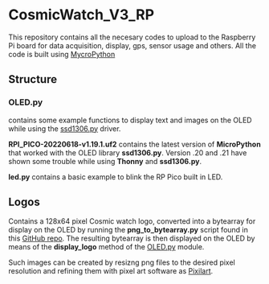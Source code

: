 # CosmicWatch_V3_RP

This repository contains all the necesary codes to upload to the Raspberry Pi board for data acquisition, display, gps, sensor usage and others. All the code is built using [MycroPython](https://github.com/micropython)

## Structure

### OLED.py
contains some example functions to display text and images on the OLED while using the [ssd1306.py](https://github.com/micropython/micropython-lib/blob/master/micropython/drivers/display/ssd1306/ssd1306.py) driver.

**RPI_PICO-20220618-v1.19.1.uf2** contains the latest version of **MicroPython** that worked with the OLED library **ssd1306.py**. Version .20 and .21 have shown some trouble while using **Thonny** and **ssd1306.py**.

**led.py** contains a basic example to blink the RP Pico built in LED.

## Logos

Contains a 128x64 pixel Cosmic watch logo, converted into a bytearray for display on the OLED by running the **png_to_bytearray.py** script found in this [GitHub repo](https://github.com/makerportal/rpi-pico-ssd1306/blob/main/python3/png_to_bytearray.py). The resulting bytearray is then displayed on the OLED by means of the **display_logo** method of the [OLED.py](#oled-py) module.

Such images can be created by resizng png files to the desired pixel resolution and refining them with pixel art software as [Pixilart](https://www.pixilart.com/).

